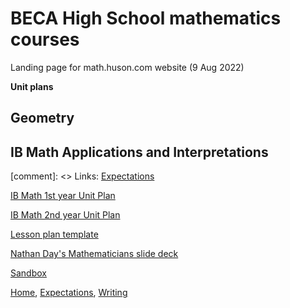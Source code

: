 
# BECA High School mathematics courses

Landing page for math.huson.com website
(9 Aug 2022)

**Unit plans**

## Geometry

## IB Math Applications and Interpretations

[comment]: <> Links: [Expectations](Expectations)

[IB Math 1st year Unit Plan](UP-IB1)

[IB Math 2nd year Unit Plan](UP-IB2)

[Lesson plan template](Lesson-plan-template-old)

[Nathan Day's Mathematicians slide deck](MathematiciansoftheWorld_NathanDay.pdf)

[Sandbox](geometry-sandbox)


[Home](index), [Expectations](Expectations), [Writing](Written-work)
